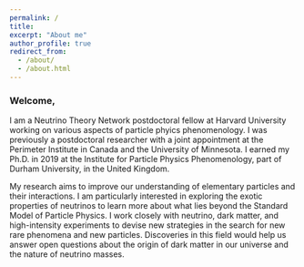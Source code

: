 ```yaml
---
permalink: /
title: 
excerpt: "About me"
author_profile: true
redirect_from: 
  - /about/
  - /about.html
---
```


<!-- <div class="container">
 -->
<!-- <div class="mybg-image"> -->
<!-- <img src="../images/multilepton.png" alt="neutrino matter effects" style="width:100%;  padding-top:1%;padding-bottom:1%;padding-right:40px;padding-left:40px; background-color: rgba(256,256,256, 0.6); position: relative; bottom: 0%; border-width: 1px; overflow-x: hidden;">
 -->
<!-- </div> -->
<div class="layer">
<h3>Welcome,</h3>
  <p>
  I am a Neutrino Theory Network postdoctoral fellow at Harvard University working on various aspects of particle phyics phenomenology.
  I was previously a postdoctoral researcher with a joint appointment at the Perimeter Institute in Canada and the University of Minnesota. I earned my Ph.D. in 2019 at the Institute for Particle Physics Phenomenology, part of Durham University, in the United Kingdom.
  </p>

  <p>
  My research aims to improve our understanding of elementary particles and their interactions.
  I am particularly interested in exploring the exotic properties of neutrinos to learn more about what lies beyond the Standard Model of Particle Physics.
  I work closely with neutrino, dark matter, and high-intensity experiments to devise new strategies in the search for new rare phenomena and new particles.
  Discoveries in this field would help us answer open questions about the origin of dark matter in our universe and the nature of neutrino masses.
  </p>
</div>
<!-- </div> -->
